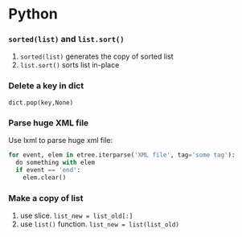 # Python

### `sorted(list)` and `list.sort()`
1. `sorted(list)` generates the copy of sorted list
2. `list.sort()` sorts list in-place

### Delete a key in dict
`dict.pop(key,None)`

### Parse huge XML file
Use lxml to parse huge xml file:
```python
for event, elem in etree.iterparse('XML file', tag='some tag'):
  do something with elem
  if event == 'end':
    elem.clear()
```
### Make a copy of list
1. use slice. `list_new = list_old[:]`
2. use `list()` function. `list_new = list(list_old)`
